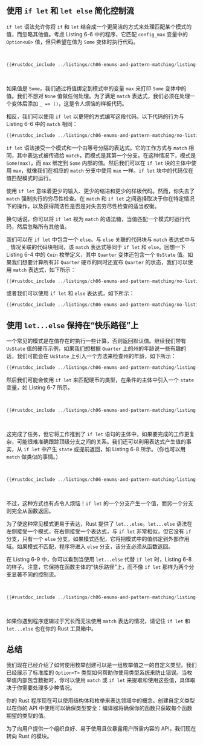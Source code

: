 ## 使用 `if let` 和 `let else` 简化控制流

`if let` 语法允许你将 `if` 和 `let` 结合成一个更简洁的方式来处理匹配某个模式的值，而忽略其他值。考虑 Listing 6-6 中的程序，它匹配 `config_max` 变量中的 `Option<u8>` 值，但只希望在值为 `Some` 变体时执行代码。

<Listing number="6-6" caption="一个只关心当值为 `Some` 时执行代码的 `match`">

```rust
{{#rustdoc_include ../listings/ch06-enums-and-pattern-matching/listing-06-06/src/main.rs:here}}
```

</Listing>

如果值是 `Some`，我们通过将值绑定到模式中的变量 `max` 来打印 `Some` 变体中的值。我们不想对 `None` 值做任何处理。为了满足 `match` 表达式，我们必须在处理一个变体后添加 `_ => ()`，这是令人烦恼的样板代码。

相反，我们可以使用 `if let` 以更短的方式编写这段代码。以下代码的行为与 Listing 6-6 中的 `match` 相同：

```rust
{{#rustdoc_include ../listings/ch06-enums-and-pattern-matching/no-listing-12-if-let/src/main.rs:here}}
```

`if let` 语法接受一个模式和一个由等号分隔的表达式。它的工作方式与 `match` 相同，其中表达式被传递给 `match`，而模式是其第一个分支。在这种情况下，模式是 `Some(max)`，而 `max` 绑定到 `Some` 内部的值。然后我们可以在 `if let` 块的主体中使用 `max`，就像我们在相应的 `match` 分支中使用 `max` 一样。`if let` 块中的代码仅在值匹配模式时运行。

使用 `if let` 意味着更少的输入、更少的缩进和更少的样板代码。然而，你失去了 `match` 强制执行的穷尽性检查。在 `match` 和 `if let` 之间选择取决于你在特定情况下的操作，以及获得简洁性是否是对失去穷尽性检查的适当权衡。

换句话说，你可以将 `if let` 视为 `match` 的语法糖，当值匹配一个模式时运行代码，然后忽略所有其他值。

我们可以在 `if let` 中包含一个 `else`。与 `else` 关联的代码块与 `match` 表达式中与 `_` 情况关联的代码块相同，该 `match` 表达式等同于 `if let` 和 `else`。回想一下 Listing 6-4 中的 `Coin` 枚举定义，其中 `Quarter` 变体还包含一个 `UsState` 值。如果我们想要计算所有非 `Quarter` 硬币的同时还宣布 `Quarter` 的状态，我们可以使用 `match` 表达式，如下所示：

```rust
{{#rustdoc_include ../listings/ch06-enums-and-pattern-matching/no-listing-13-count-and-announce-match/src/main.rs:here}}
```

或者我们可以使用 `if let` 和 `else` 表达式，如下所示：

```rust
{{#rustdoc_include ../listings/ch06-enums-and-pattern-matching/no-listing-14-count-and-announce-if-let-else/src/main.rs:here}}
```

## 使用 `let...else` 保持在“快乐路径”上

一个常见的模式是在值存在时执行一些计算，否则返回默认值。继续我们带有 `UsState` 值的硬币示例，如果我们想根据 `Quarter` 上的州的年龄说一些有趣的话，我们可能会在 `UsState` 上引入一个方法来检查州的年龄，如下所示：

```rust
{{#rustdoc_include ../listings/ch06-enums-and-pattern-matching/listing-06-07/src/main.rs:state}}
```

然后我们可能会使用 `if let` 来匹配硬币的类型，在条件的主体中引入一个 `state` 变量，如 Listing 6-7 所示。

<Listing number="6-7" caption="通过在 `if let` 内部嵌套条件来检查一个州是否存在于 1900 年。" file-name="src/main.rs">

```rust
{{#rustdoc_include ../listings/ch06-enums-and-pattern-matching/listing-06-07/src/main.rs:describe}}
```

</Listing>

这完成了任务，但它将工作推到了 `if let` 语句的主体中，如果要完成的工作更复杂，可能很难准确跟踪顶级分支之间的关系。我们还可以利用表达式产生值的事实，从 `if let` 中产生 `state` 或提前返回，如 Listing 6-8 所示。（你也可以用 `match` 做类似的事情。）

<Listing number="6-8" caption="使用 `if let` 产生值或提前返回。" file-name="src/main.rs">

```rust
{{#rustdoc_include ../listings/ch06-enums-and-pattern-matching/listing-06-08/src/main.rs:describe}}
```

</Listing>

不过，这种方式也有点令人烦恼！`if let` 的一个分支产生一个值，而另一个分支则完全从函数返回。

为了使这种常见模式更易于表达，Rust 提供了 `let...else`。`let...else` 语法在左侧接受一个模式，在右侧接受一个表达式，与 `if let` 非常相似，但它没有 `if` 分支，只有一个 `else` 分支。如果模式匹配，它将把模式中的值绑定到外部作用域。如果模式不匹配，程序将进入 `else` 分支，该分支必须从函数返回。

在 Listing 6-9 中，你可以看到当使用 `let...else` 代替 `if let` 时，Listing 6-8 的样子。注意，它保持在函数主体的“快乐路径”上，而不像 `if let` 那样为两个分支显著不同的控制流。

<Listing number="6-9" caption="使用 `let...else` 澄清函数中的流程。" file-name="src/main.rs">

```rust
{{#rustdoc_include ../listings/ch06-enums-and-pattern-matching/listing-06-09/src/main.rs:describe}}
```

</Listing>

如果你遇到程序逻辑过于冗长而无法使用 `match` 表达的情况，请记住 `if let` 和 `let...else` 也在你的 Rust 工具箱中。

## 总结

我们现在已经介绍了如何使用枚举创建可以是一组枚举值之一的自定义类型。我们已经展示了标准库的 `Option<T>` 类型如何帮助你使用类型系统来防止错误。当枚举值内部包含数据时，你可以使用 `match` 或 `if let` 来提取和使用这些值，具体取决于你需要处理多少种情况。

你的 Rust 程序现在可以使用结构体和枚举来表达领域中的概念。创建自定义类型以在你的 API 中使用可以确保类型安全：编译器将确保你的函数只获取每个函数期望的类型的值。

为了向用户提供一个组织良好、易于使用且仅暴露用户所需内容的 API，我们现在转向 Rust 的模块。